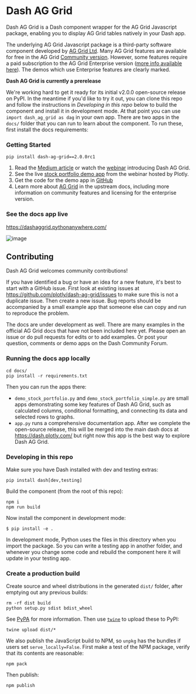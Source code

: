 # Dash AG Grid

Dash AG Grid is a Dash component wrapper for the AG Grid Javascript package, enabling you to display AG Grid tables natively in your Dash app.

The underlying AG Grid Javascript package is a third-party software component developed by [AG Grid Ltd](http://www.ag-grid.com/). Many AG Grid features are available for free in the AG Grid [Community version](https://github.com/ag-grid/ag-grid). However, some features require a paid subscription to the AG Grid Enterprise version ([more info available here](https://www.ag-grid.com/license-pricing.php)). The demos which use Enterprise features are clearly marked.



**Dash AG Grid is currently a prerelease**

We're working hard to get it ready for its initial v2.0.0 open-source release on PyPI. In the meantime if you'd like to try it out, you can clone this repo and follow the instructions in _Developing in this repo_ below to build the component and install it in development mode. At that point you can use `import dash_ag_grid as dag` in your own app. There are two apps in the `docs/` folder that you can run to learn about the component. To run these, first install the docs requirements:


### Getting Started

`pip install dash-ag-grid==2.0.0rc1`

 1. Read the [Medium article](https://medium.com/plotly/announcing-dash-ag-grid-fbb4a1c83e62#:~:text=Dash%20AG%20Grid%20is%20a,grid%20accessible%20to%20our%20customers) or watch the [webinar](https://www.youtube.com/watch?v=Ggekq7C5pz4?utm_source=Webinar%3A+AG+Grid+1%2F26%2F23&utm_medium=medium_article&utm_content=AnnouncingDashAGGrids) introducing Dash AG Grid.
 2. See the live [stock portfolio demo app](https://sales-demo.plotly.com/dash-ag-grid) from the webinar hosted by Plotly.
 3. Get the code for the demo app in [GitHub](https://github.com/plotly/dash-ag-grid/blob/dev/docs/demo_stock_portfolio.py)
 4. Learn more about [AG Grid](https://www.ag-grid.com/react-data-grid) in the upstream docs, including more information on community features and licensing for the enterprise version.




### See the docs app live
https://dashaggrid.pythonanywhere.com/

![image](https://user-images.githubusercontent.com/72614349/216692988-1a63b650-eedf-4c3b-946d-d1d41368a5a9.png)


## Contributing

Dash AG Grid welcomes community contributions!

If you have identified a bug or have an idea for a new feature, it's best to start with a GitHub issue. First look at existing issues at https://github.com/plotly/dash-ag-grid/issues to make sure this is not a duplicate issue. Then create a new issue. Bug reports should be accompanied by a small example app that someone else can copy and run to reproduce the problem.

The docs are under development as well. There are many examples in the official AG Grid docs that have not been included here yet. Please open an issue or do pull requests for edits or to add examples. Or post your question, comments or demo apps on the Dash Community Forum.

### Running the docs app locally
```
cd docs/
pip install -r requirements.txt
```
Then you can run the apps there:
- `demo_stock_portfolio.py` and `demo_stock_portfolio_simple.py` are small apps demonstrating some key features of Dash AG Grid, such as calculated columns, conditional formatting, and connecting its data and selected rows to graphs.
- `app.py` runs a comprehensive documentation app. After we complete the open-source release, this will be merged into the main dash docs at https://dash.plotly.com/ but right now this app is the best way to explore Dash AG Grid.


### Developing in this repo

Make sure you have Dash installed with dev and testing extras:
```
pip install dash[dev,testing]
```
Build the component (from the root of this repo):
```
npm i
npm run build
```
Now install the component in development mode:
```
$ pip install -e .
```
In development mode, Python uses the files in this directory when you import the package. So you can write a testing app in another folder, and whenever you change some code and rebuild the component here it will update in your testing app.

### Create a production build

Create source and wheel distributions in the generated `dist/` folder, after emptying out any previous builds:
```
rm -rf dist build
python setup.py sdist bdist_wheel
```
See [PyPA](https://packaging.python.org/guides/distributing-packages-using-setuptools/#packaging-your-project)
for more information.
Then use [`twine`](https://pypi.org/project/twine/) to upload these to PyPI:
```
twine upload dist/*
```
We also publish the JavaScript build to NPM, so `unpkg` has the bundles if users set `serve_locally=False`. First make a test of the NPM package, verify that its contents are reasonable:
```
npm pack
```
Then publish:
```
npm publish
```
